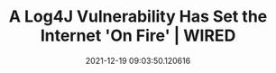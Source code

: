 ---
date: 2021-12-19 09:03:50.120616
link:
  source: web
  source_url: https://roytang.net
  text: A Log4J Vulnerability Has Set the Internet 'On Fire' | WIRED
  url: https://www.wired.com/story/log4j-flaw-hacking-internet/
source: web
syndicated:
- type: mastodon
  url: https://mastodon.technology/users/roytang/statuses/107472789887190810
- type: twitter
  url: https://twitter.com/roytang/status/1472492864613486593/
tags:
- software-development
- tech-life
title: A Log4J Vulnerability Has Set the Internet 'On Fire' | WIRED
---